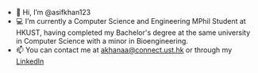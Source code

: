 - 👋 Hi, I’m @asifkhan123
- 💻 I’m currently a Computer Science and Engineering MPhil Student at HKUST, having completed my Bachelor's degree at the same university in Computer Science with a minor in Bioengineering.
- 📫 You can contact me at akhanaa@connect.ust.hk or through my [LinkedIn](https://www.linkedin.com/in/asifkhan12/)
